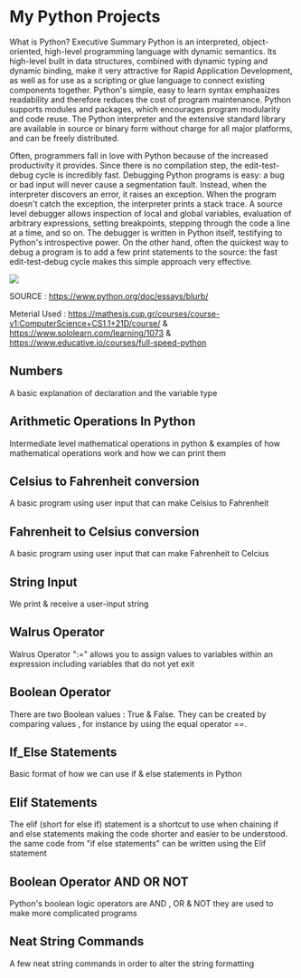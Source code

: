 # My Python Projects

What is Python? Executive Summary
Python is an interpreted, object-oriented, high-level programming language with dynamic semantics. Its high-level built in data structures, combined with dynamic typing and dynamic binding, make it very attractive for Rapid Application Development, as well as for use as a scripting or glue language to connect existing components together. Python's simple, easy to learn syntax emphasizes readability and therefore reduces the cost of program maintenance. Python supports modules and packages, which encourages program modularity and code reuse. The Python interpreter and the extensive standard library are available in source or binary form without charge for all major platforms, and can be freely distributed.

Often, programmers fall in love with Python because of the increased productivity it provides. Since there is no compilation step, the edit-test-debug cycle is incredibly fast. Debugging Python programs is easy: a bug or bad input will never cause a segmentation fault. Instead, when the interpreter discovers an error, it raises an exception. When the program doesn't catch the exception, the interpreter prints a stack trace. A source level debugger allows inspection of local and global variables, evaluation of arbitrary expressions, setting breakpoints, stepping through the code a line at a time, and so on. The debugger is written in Python itself, testifying to Python's introspective power. On the other hand, often the quickest way to debug a program is to add a few print statements to the source: the fast edit-test-debug cycle makes this simple approach very effective.

![](https://th.bing.com/th/id/R.6c253b6b4562ea29d1223251d46e767f?rik=oTlwfQZkD0JpjA&pid=ImgRaw)


SOURCE : https://www.python.org/doc/essays/blurb/

Meterial Used : https://mathesis.cup.gr/courses/course-v1:ComputerScience+CS1.1+21D/course/ & https://www.sololearn.com/learning/1073 & https://www.educative.io/courses/full-speed-python



Numbers
----
A basic explanation of declaration and the variable type


Arithmetic Operations In Python
---
Intermediate level mathematical operations in python & examples of how mathematical operations work and how we can print them

Celsius to Fahrenheit conversion
---
A basic program using user input that can make Celsius to Fahrenheit 


Fahrenheit to Celsius conversion
---
A basic program using user input that can make Fahrenheit to Celcius 


String Input
---
We print & receive a user-input string


Walrus Operator
---

Walrus Operator ":=" allows you to assign values to variables within an expression including variables that do not yet exit 


Boolean Operator
---

There are two Boolean values : True & False. They can be created by comparing values , for instance by using the equal operator ==.


If_Else Statements
---

Basic format of how we can use if & else statements in Python 



Elif Statements
---

The elif (short for else if) statement is a shortcut to use when chaining if and else statements making the code shorter and easier to be understood. the same code from "if else statements" can be written using the Elif statement


Boolean Operator AND OR NOT
---

Python's boolean logic operators are AND , OR & NOT they are used to make more complicated programs


Neat String Commands
---

A few neat string commands in order to alter the string formatting
